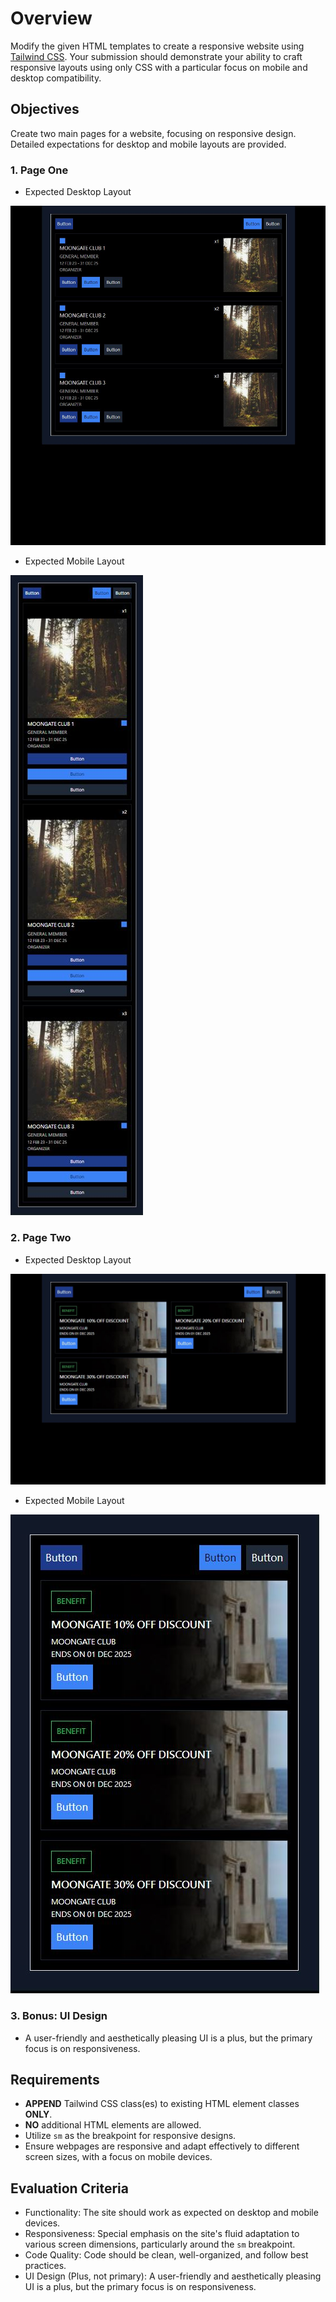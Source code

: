 # Overview

Modify the given HTML templates to create a responsive website using [Tailwind CSS](https://tailwindcss.com/). Your submission should demonstrate your ability to craft responsive layouts using only CSS with a particular focus on mobile and desktop compatibility.

## Objectives

Create two main pages for a website, focusing on responsive design. Detailed expectations for desktop and mobile layouts are provided.

### 1. Page One

- Expected Desktop Layout

![page-one-desktop](page-one-desktop.jpg "page-one-desktop")

- Expected Mobile Layout

![page-one-mobile](page-one-mobile.jpg "page-one-mobile")

### 2. Page Two

- Expected Desktop Layout

![page-two-desktop](page-two-desktop.jpg "page-two-desktop")

- Expected Mobile Layout

![page-two-mobile](page-two-mobile.jpg "page-two-mobile")

### 3. **Bonus:** UI Design

- A user-friendly and aesthetically pleasing UI is a plus, but the primary focus is on responsiveness.

## Requirements

- **APPEND** Tailwind CSS class(es) to existing HTML element classes **ONLY**.
- **NO** additional HTML elements are allowed.
- Utilize `sm` as the breakpoint for responsive designs.
- Ensure webpages are responsive and adapt effectively to different screen sizes, with a focus on mobile devices.

## Evaluation Criteria

- Functionality: The site should work as expected on desktop and mobile devices.
- Responsiveness: Special emphasis on the site's fluid adaptation to various screen dimensions, particularly around the `sm` breakpoint.
- Code Quality: Code should be clean, well-organized, and follow best practices.
- UI Design (Plus, not primary): A user-friendly and aesthetically pleasing UI is a plus, but the primary focus is on responsiveness.

